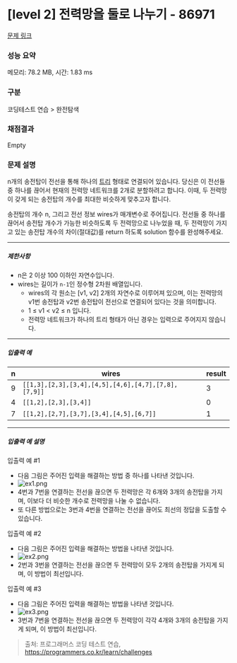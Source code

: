 # [level 2] 전력망을 둘로 나누기 - 86971 

[문제 링크](https://school.programmers.co.kr/learn/courses/30/lessons/86971) 

### 성능 요약

메모리: 78.2 MB, 시간: 1.83 ms

### 구분

코딩테스트 연습 > 완전탐색

### 채점결과

Empty

### 문제 설명

<p>n개의 송전탑이 전선을 통해 하나의 <a href="https://en.wikipedia.org/wiki/Tree_(data_structure)" target="_blank" rel="noopener">트리</a> 형태로 연결되어 있습니다. 당신은 이 전선들 중 하나를 끊어서 현재의 전력망 네트워크를 2개로 분할하려고 합니다. 이때, 두 전력망이 갖게 되는 송전탑의 개수를 최대한 비슷하게 맞추고자 합니다.</p>

<p>송전탑의 개수 n, 그리고 전선 정보 wires가 매개변수로 주어집니다. 전선들 중 하나를 끊어서 송전탑 개수가 가능한 비슷하도록 두 전력망으로 나누었을 때, 두 전력망이 가지고 있는 송전탑 개수의 차이(절대값)를 return 하도록 solution 함수를 완성해주세요.</p>

<hr>

<h5>제한사항</h5>

<ul>
<li>n은 2 이상 100 이하인 자연수입니다.</li>
<li>wires는 길이가 <code>n-1</code>인 정수형 2차원 배열입니다.

<ul>
<li>wires의 각 원소는 [v1, v2] 2개의 자연수로 이루어져 있으며, 이는 전력망의 v1번 송전탑과 v2번 송전탑이 전선으로 연결되어 있다는 것을 의미합니다.</li>
<li>1 ≤ v1 &lt; v2 ≤ n 입니다.</li>
<li>전력망 네트워크가 하나의 트리 형태가 아닌 경우는 입력으로 주어지지 않습니다.</li>
</ul></li>
</ul>

<hr>

<h5>입출력 예</h5>
<table class="table">
        <thead><tr>
<th>n</th>
<th>wires</th>
<th>result</th>
</tr>
</thead>
        <tbody><tr>
<td>9</td>
<td><code>[[1,3],[2,3],[3,4],[4,5],[4,6],[4,7],[7,8],[7,9]]</code></td>
<td>3</td>
</tr>
<tr>
<td>4</td>
<td><code>[[1,2],[2,3],[3,4]]</code></td>
<td>0</td>
</tr>
<tr>
<td>7</td>
<td><code>[[1,2],[2,7],[3,7],[3,4],[4,5],[6,7]]</code></td>
<td>1</td>
</tr>
</tbody>
      </table>
<hr>

<h5>입출력 예 설명</h5>

<p>입출력 예 #1</p>

<ul>
<li>다음 그림은 주어진 입력을 해결하는 방법 중 하나를 나타낸 것입니다.</li>
<li><img src="https://grepp-programmers.s3.ap-northeast-2.amazonaws.com/files/production/5b8a0dcd-cba0-47ca-b5e3-d3bafc81f9d6/ex1.png" title="" alt="ex1.png"></li>
<li>4번과 7번을 연결하는 전선을 끊으면 두 전력망은 각 6개와 3개의 송전탑을 가지며, 이보다 더 비슷한 개수로 전력망을 나눌 수 없습니다.</li>
<li>또 다른 방법으로는 3번과 4번을 연결하는 전선을 끊어도 최선의 정답을 도출할 수 있습니다.</li>
</ul>

<p>입출력 예 #2</p>

<ul>
<li>다음 그림은 주어진 입력을 해결하는 방법을 나타낸 것입니다.</li>
<li><img src="https://grepp-programmers.s3.ap-northeast-2.amazonaws.com/files/production/b28865e1-a18e-429d-ae7a-14e77e801539/ex2.png" title="" alt="ex2.png"></li>
<li>2번과 3번을 연결하는 전선을 끊으면 두 전력망이 모두 2개의 송전탑을 가지게 되며, 이 방법이 최선입니다.</li>
</ul>

<p>입출력 예 #3</p>

<ul>
<li>다음 그림은 주어진 입력을 해결하는 방법을 나타낸 것입니다.</li>
<li><img src="https://grepp-programmers.s3.ap-northeast-2.amazonaws.com/files/production/0a7f21af-1e07-4015-8ad3-c06155c613b3/ex3.png" title="" alt="ex3.png"></li>
<li>3번과 7번을 연결하는 전선을 끊으면 두 전력망이 각각 4개와 3개의 송전탑을 가지게 되며, 이 방법이 최선입니다.</li>
</ul>


> 출처: 프로그래머스 코딩 테스트 연습, https://programmers.co.kr/learn/challenges